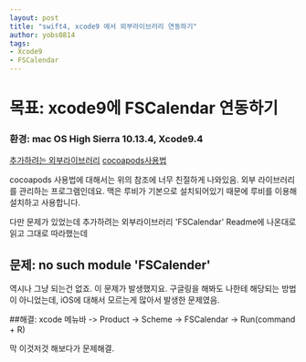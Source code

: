 ```yaml
---
layout: post
title: "swift4, xcode9 에서 외부라이브러리 연동하기"
author: yobs0814
tags:
- Xcode9
- FSCalendar
---
```


# 목표: xcode9에 FSCalendar 연동하기
### 환경: mac OS High Sierra 10.13.4, Xcode9.4

[추가하려는 외부라이브러리](https://github.com/WenchaoD/FSCalendar)
[cocoapods사용법](http://zeddios.tistory.com/25)

cocoapods 사용법에 대해서는 위의 참조에 너무 친절하게 나와있음.
외부 라이브러리를 관리하는 프로그램인데요. 맥은 루비가 기본으로 설치되어있기 때문에
루비를 이용해 설치하고 사용합니다.

다만 문제가 있었는데 추가하려는 외부라이브러리 'FSCalendar' Readme에 나온대로 읽고 그대로 따라했는데

## 문제: no such module 'FSCalender'

역시나 그냥 되는건 없죠. 이 문제가 발생했지요. 구글링을 해봐도 나한테 해당되는 방법이 아니었는데,
iOS에 대해서 모르는게 많아서 발생한 문제였음.

##해결: xcode 메뉴바 -> Product -> Scheme -> FSCalendar -> Run(command + R)

막 이것저것 해보다가 문제해결.
